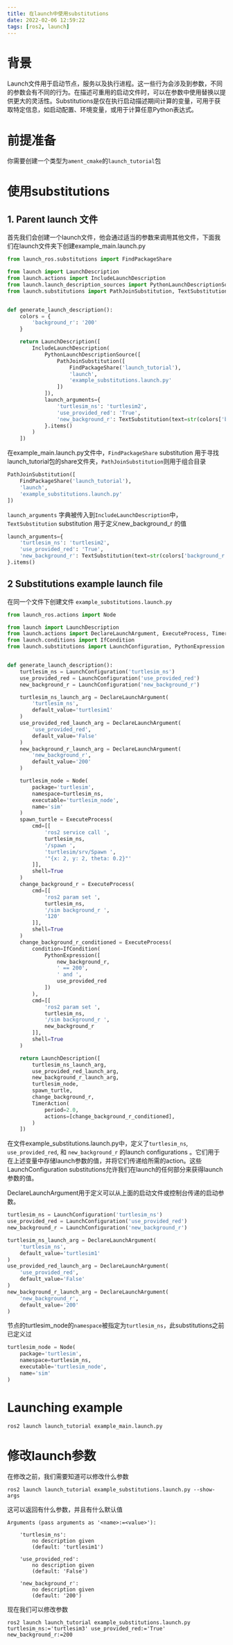 ```yaml
---
title: 在launch中使用substitutions
date: 2022-02-06 12:59:22
tags: [ros2, launch]
---
```


# 背景

Launch文件用于启动节点，服务以及执行进程。这一些行为会涉及到参数，不同的参数会有不同的行为。在描述可重用的启动文件时，可以在参数中使用替换以提供更大的灵活性。Substitutions是仅在执行启动描述期间计算的变量，可用于获取特定信息，如启动配置、环境变量，或用于计算任意Python表达式。

# 前提准备

你需要创建一个类型为`ament_cmake`的`launch_tutorial`包

# 使用substitutions

## 1. Parent launch 文件

首先我们会创建一个launch文件，他会通过适当的参数来调用其他文件，下面我们在launch文件夹下创建example_main.launch.py

```python
from launch_ros.substitutions import FindPackageShare

from launch import LaunchDescription
from launch.actions import IncludeLaunchDescription
from launch.launch_description_sources import PythonLaunchDescriptionSource
from launch.substitutions import PathJoinSubstitution, TextSubstitution


def generate_launch_description():
    colors = {
        'background_r': '200'
    }

    return LaunchDescription([
        IncludeLaunchDescription(
            PythonLaunchDescriptionSource([
                PathJoinSubstitution([
                    FindPackageShare('launch_tutorial'),
                    'launch',
                    'example_substitutions.launch.py'
                ])
            ]),
            launch_arguments={
                'turtlesim_ns': 'turtlesim2',
                'use_provided_red': 'True',
                'new_background_r': TextSubstitution(text=str(colors['background_r']))
            }.items()
        )
    ])
```

在example_main.launch.py文件中，`FindPackageShare` substitution 用于寻找launch_tutorial包的share文件夹，`PathJoinSubstitution`则用于组合目录

```python
PathJoinSubstitution([
    FindPackageShare('launch_tutorial'),
    'launch',
    'example_substitutions.launch.py'
])
```

 `launch_arguments` 字典被传入到`IncludeLaunchDescription`中， `TextSubstitution` substitution 用于定义new_background_r 的值

```python
launch_arguments={
    'turtlesim_ns': 'turtlesim2',
    'use_provided_red': 'True',
    'new_background_r': TextSubstitution(text=str(colors['background_r']))
}.items()
```

## 2 Substitutions example launch file

在同一个文件下创建文件 `example_substitutions.launch.py`

```python
from launch_ros.actions import Node

from launch import LaunchDescription
from launch.actions import DeclareLaunchArgument, ExecuteProcess, TimerAction
from launch.conditions import IfCondition
from launch.substitutions import LaunchConfiguration, PythonExpression


def generate_launch_description():
    turtlesim_ns = LaunchConfiguration('turtlesim_ns')
    use_provided_red = LaunchConfiguration('use_provided_red')
    new_background_r = LaunchConfiguration('new_background_r')

    turtlesim_ns_launch_arg = DeclareLaunchArgument(
        'turtlesim_ns',
        default_value='turtlesim1'
    )
    use_provided_red_launch_arg = DeclareLaunchArgument(
        'use_provided_red',
        default_value='False'
    )
    new_background_r_launch_arg = DeclareLaunchArgument(
        'new_background_r',
        default_value='200'
    )

    turtlesim_node = Node(
        package='turtlesim',
        namespace=turtlesim_ns,
        executable='turtlesim_node',
        name='sim'
    )
    spawn_turtle = ExecuteProcess(
        cmd=[[
            'ros2 service call ',
            turtlesim_ns,
            '/spawn ',
            'turtlesim/srv/Spawn ',
            '"{x: 2, y: 2, theta: 0.2}"'
        ]],
        shell=True
    )
    change_background_r = ExecuteProcess(
        cmd=[[
            'ros2 param set ',
            turtlesim_ns,
            '/sim background_r ',
            '120'
        ]],
        shell=True
    )
    change_background_r_conditioned = ExecuteProcess(
        condition=IfCondition(
            PythonExpression([
                new_background_r,
                ' == 200',
                ' and ',
                use_provided_red
            ])
        ),
        cmd=[[
            'ros2 param set ',
            turtlesim_ns,
            '/sim background_r ',
            new_background_r
        ]],
        shell=True
    )

    return LaunchDescription([
        turtlesim_ns_launch_arg,
        use_provided_red_launch_arg,
        new_background_r_launch_arg,
        turtlesim_node,
        spawn_turtle,
        change_background_r,
        TimerAction(
            period=2.0,
            actions=[change_background_r_conditioned],
        )
    ])
```

在文件example_substitutions.launch.py中，定义了`turtlesim_ns`, `use_provided_red`, 和 `new_background_r` 的launch configurations 。它们用于在上述变量中存储launch参数的值，并将它们传递给所需的action。这些LaunchConfiguration substitutions允许我们在launch的任何部分来获得launch参数的值。

DeclareLaunchArgument用于定义可以从上面的启动文件或控制台传递的启动参数。

```python
turtlesim_ns = LaunchConfiguration('turtlesim_ns')
use_provided_red = LaunchConfiguration('use_provided_red')
new_background_r = LaunchConfiguration('new_background_r')

turtlesim_ns_launch_arg = DeclareLaunchArgument(
    'turtlesim_ns',
    default_value='turtlesim1'
)
use_provided_red_launch_arg = DeclareLaunchArgument(
    'use_provided_red',
    default_value='False'
)
new_background_r_launch_arg = DeclareLaunchArgument(
    'new_background_r',
    default_value='200'
)
```

节点的turtlesim_node的`namespace`被指定为`turtlesim_ns`，此substitutions之前已定义过

```python
turtlesim_node = Node(
    package='turtlesim',
    namespace=turtlesim_ns,
    executable='turtlesim_node',
    name='sim'
)
```

# Launching example

```
ros2 launch launch_tutorial example_main.launch.py
```

# 修改launch参数

在修改之前，我们需要知道可以修改什么参数

```
ros2 launch launch_tutorial example_substitutions.launch.py --show-args
```

这可以返回有什么参数，并且有什么默认值

```
Arguments (pass arguments as '<name>:=<value>'):

    'turtlesim_ns':
        no description given
        (default: 'turtlesim1')

    'use_provided_red':
        no description given
        (default: 'False')

    'new_background_r':
        no description given
        (default: '200')
```

现在我们可以修改参数

```
ros2 launch launch_tutorial example_substitutions.launch.py turtlesim_ns:='turtlesim3' use_provided_red:='True' new_background_r:=200
```

